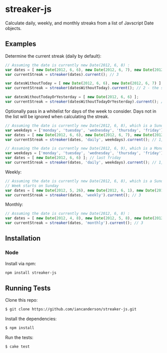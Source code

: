 streaker-js
===========

Calculate daily, weekly, and monthly streaks from a list of Javscript Date objects.

Examples
--------

Determine the current streak (daily by default):

``` javascript
// Assuming the date is currently new Date(2012, 6, 8) :
var dates = [ new Date(2012, 6, 6), new Date(2012, 6, 7), new Date(2012, 6, 8) ];
var currentStreak = streaker(dates).current(); // 3

var datesWithoutToday = [ new Date(2012, 6, 6), new Date(2012, 6, 7) ];
var currentStreak = streaker(datesWithoutToday).current(); // 2 - the streak isn't broken until the end of the day

var datesWithoutTodayOrYesterday = [ new Date(2012, 6, 6) ];
var currentStreak = streaker(datesWithoutTodayOrYesterday).current(); // 0 - the streak is broken as of today
```

Optionally pass in a whitelist for days of the week to consider.
Days not in the list will be ignored when calculating the streak.

``` javascript
// Assuming the date is currently new Date(2012, 6, 8), which is a Sunday :
var weekdays = ['monday', 'tuesday', 'wednesday', 'thursday', 'friday']
var dates = [ new Date(2012, 6, 6), new Date(2012, 6, 7), new Date(2012, 6, 8) ];
var currentStreak = streaker(dates, 'daily', weekdays).current(); // 1, because today and yesterday don't count

// Assuming the date is currently new Date(2012, 6, 9), which is a Monday :
var weekdays = ['monday', 'tuesday', 'wednesday', 'thursday', 'friday']
var dates = [ new Date(2012, 6, 6) ]; // last friday
var currentStreak = streaker(dates, 'daily', weekdays).current(); // 1, because the weekend didn't count
```

Weekly:

``` javascript
// Assuming the date is currently new Date(2012, 6, 8), which is a Sunday :
// Week starts on Sunday
var dates = [ new Date(2012, 5, 26), new Date(2012, 6, 1), new Date(2012, 6, 8) ];
var currentStreak = streaker(dates, 'weekly').current(); // 3
```

Monthly:

``` javascript
// Assuming the date is currently new Date(2012, 6, 8) :
var dates = [ new Date(2012, 4, 8), new Date(2012, 5, 8), new Date(2012, 6, 8) ];
var currentStreak = streaker(dates, 'monthly').current(); // 3
```

Installation
------------

### Node

Install via npm:

``` bash
npm install streaker-js
```

Running Tests
-------------

Clone this repo:

``` bash
$ git clone https://github.com/iancanderson/streaker-js.git
```

Install the dependencies:

``` bash
$ npm install
```

Run the tests:

``` bash
$ cake test
```

